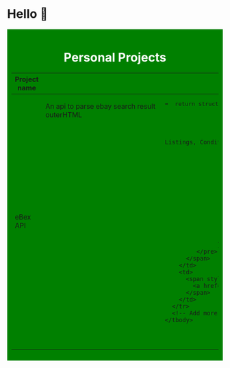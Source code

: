# Hello 👋

<div style="background-color: green; padding: 10px; color: #fff; text-align: center;">
  <h1>Personal Projects</h1>
  <table>
    <thead>
      <tr>
        <th>Project name</th>
        <th style="width: "100px";">Project Description</th>
        <th>Project link</th>
      </tr>
    </thead>
    <tbody>
      <tr>
        <td>
          <span style="display: flex;">
            eBex API
          </span>
        </td>
        <td>
          <span style="display: flex;">
            <p>An api to parse ebay search result outerHTML</p>
            <pre>➡️  return structure
                  {
                      'exact_url': "https://www.ebay.com/sch/i.html?_from=R40&_trksid=p4432023.m570.l1313&_nkw=shoes&_sacat=0",
    
                      'applied_filters': [] -> A list of filters used on your search e.g Sold Listings, Condition,
    
                      'categories': [] -> A list of categories that your search is present in,
    
                      'listings': [{image_url:'', title:'', price: '', link:''}], 
    
                      'analysis_result': {
                                          'keyword':"what keyword did you used in your search",
                                          'other_word_counts':[{Counter: 10, Word: "shoes"}],
                                          'highest_price':"",
                                          'average_price: "",
                                          'middle_price': "",
                                          'lowest_price': "",
                                          'prices_counter': "",
                                         } 
                   }
             </pre>
          </span>
        </td>
        <td>
          <span style="display: flex; text-align: center;">
            <a href='http://wcawasa.pythonanywhere.com/'style="text-decoration: none;" >🔗</a>
          </span>
        </td>
      </tr>
      <!-- Add more rows as needed -->
    </tbody>
  </table>
</div>
